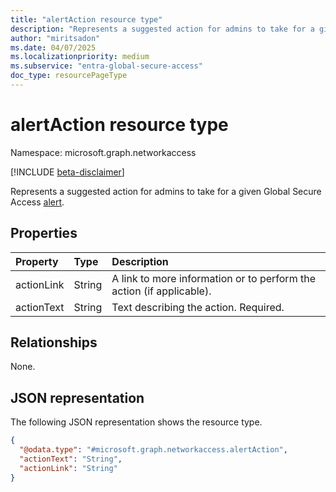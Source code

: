 ```yaml
---
title: "alertAction resource type"
description: "Represents a suggested action for admins to take for a given Global Secure Access alert."
author: "miritsadon"
ms.date: 04/07/2025
ms.localizationpriority: medium
ms.subservice: "entra-global-secure-access"
doc_type: resourcePageType
---
```


# alertAction resource type

Namespace: microsoft.graph.networkaccess

[!INCLUDE [beta-disclaimer](../../includes/beta-disclaimer.md)]

Represents a suggested action for admins to take for a given Global Secure Access [alert](../resources/networkaccess-alert.md).

## Properties
|Property|Type|Description|
|:---|:---|:---|
|actionLink|String|A link to more information or to perform the action (if applicable).|
|actionText|String|Text describing the action. Required.|

## Relationships
None.

## JSON representation
The following JSON representation shows the resource type.
<!-- {
  "blockType": "resource",
  "@odata.type": "microsoft.graph.networkaccess.alertAction"
}
-->
``` json
{
  "@odata.type": "#microsoft.graph.networkaccess.alertAction",
  "actionText": "String",
  "actionLink": "String"
}
```
